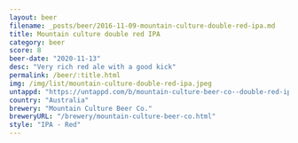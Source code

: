 ```yaml
---
layout: beer
filename: _posts/beer/2016-11-09-mountain-culture-double-red-ipa.md
title: Mountain culture double red IPA
category: beer
score: 8
beer-date: "2020-11-13"
desc: "Very rich red ale with a good kick"
permalink: /beer/:title.html
img: /img/list/mountain-culture-double-red-ipa.jpeg
untappd: "https://untappd.com/b/mountain-culture-beer-co--double-red-ipa/3475047"
country: "Australia"
brewery: "Mountain Culture Beer Co."
breweryURL: "/brewery/mountain-culture-beer-co.html"
style: "IPA - Red"
---
```

